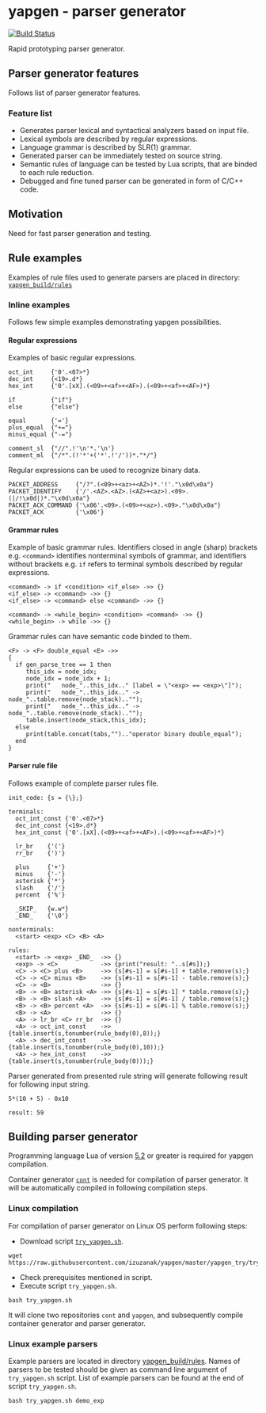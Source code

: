 # yapgen - parser generator

[![Build Status](https://travis-ci.com/izuzanak/yapgen.svg?branch=master)](https://travis-ci.com/izuzanak/yapgen)

Rapid prototyping parser generator.

## Parser generator features

Follows list of parser generator features.

### Feature list

* Generates parser lexical and syntactical analyzers based on input file.
* Lexical symbols are described by regular expressions.
* Language grammar is described by SLR(1) grammar.
* Generated parser can be immediately tested on source string.
* Semantic rules of language can be tested by Lua scripts, that are binded to
  each rule reduction.
* Debugged and fine tuned parser can be generated in form of C/C++ code.

## Motivation

Need for fast parser generation and testing.

## Rule examples

Examples of rule files used to generate parsers are placed in directory:
[`yapgen_build/rules`](https://github.com/izuzanak/yapgen/tree/master/yapgen_build/rules)

### Inline examples

Follows few simple examples demonstrating yapgen possibilities.

#### Regular expressions

Examples of basic regular expressions.

```
oct_int     {'0'.<07>*}
dec_int     {<19>.d*}
hex_int     {'0'.[xX].(<09>+<af>+<AF>).(<09>+<af>+<AF>)*}

if          {"if"}
else        {"else"}

equal       {'='}
plus_equal  {"+="}
minus_equal {"-="}

comment_sl  {"//".!'\n'*.'\n'}
comment_ml  {"/*".(!'*'+('*'.!'/'))*."*/"}
```

Regular expressions can be used to recognize binary data.

```
PACKET_ADDRESS     {"/?".(<09>+<az>+<AZ>)*.'!'."\x0d\x0a"}
PACKET_IDENTIFY    {'/'.<AZ>.<AZ>.(<AZ>+<az>).<09>.(|/!\x0d|)*."\x0d\x0a"}
PACKET_ACK_COMMAND {'\x06'.<09>.(<09>+<az>).<09>."\x0d\x0a"}
PACKET_ACK         {'\x06'}
```

#### Grammar rules

Example of basic grammar rules. Identifiers closed in angle (sharp) brackets
e.g. `<command>` identifies nonterminal symbols of grammar, and identifiers
without brackets e.g. `if` refers to terminal symbols described by regular
expressions.

```
<command> -> if <condition> <if_else> ->> {}
<if_else> -> <command> ->> {}
<if_else> -> <command> else <command> ->> {}

<command> -> <while_begin> <condition> <command> ->> {}
<while_begin> -> while ->> {}
```

Grammar rules can have semantic code binded to them.

```
<F> -> <F> double_equal <E> ->>
{
  if gen_parse_tree == 1 then
     this_idx = node_idx;
     node_idx = node_idx + 1;
     print("   node_"..this_idx.." [label = \"<exp> == <exp>\"]");
     print("   node_"..this_idx.." -> node_"..table.remove(node_stack).."");
     print("   node_"..this_idx.." -> node_"..table.remove(node_stack).."");
     table.insert(node_stack,this_idx);
  else
     print(table.concat(tabs,"").."operator binary double_equal");
  end
}
```

#### Parser rule file

Follows example of complete parser rules file.

```
init_code: {s = {\};}

terminals:
  oct_int_const {'0'.<07>*}
  dec_int_const {<19>.d*}
  hex_int_const {'0'.[xX].(<09>+<af>+<AF>).(<09>+<af>+<AF>)*}

  lr_br    {'('}
  rr_br    {')'}

  plus     {'+'}
  minus    {'-'}
  asterisk {'*'}
  slash    {'/'}
  percent  {'%'}

  _SKIP_   {w.w*}
  _END_    {'\0'}

nonterminals:
  <start> <exp> <C> <B> <A>

rules:
  <start> -> <exp> _END_  ->> {}
  <exp> -> <C>            ->> {print("result: "..s[#s]);}
  <C> -> <C> plus <B>     ->> {s[#s-1] = s[#s-1] + table.remove(s);}
  <C> -> <C> minus <B>    ->> {s[#s-1] = s[#s-1] - table.remove(s);}
  <C> -> <B>              ->> {}
  <B> -> <B> asterisk <A> ->> {s[#s-1] = s[#s-1] * table.remove(s);}
  <B> -> <B> slash <A>    ->> {s[#s-1] = s[#s-1] / table.remove(s);}
  <B> -> <B> percent <A>  ->> {s[#s-1] = s[#s-1] % table.remove(s);}
  <B> -> <A>              ->> {}
  <A> -> lr_br <C> rr_br  ->> {}
  <A> -> oct_int_const    ->> {table.insert(s,tonumber(rule_body(0),8));}
  <A> -> dec_int_const    ->> {table.insert(s,tonumber(rule_body(0),10));}
  <A> -> hex_int_const    ->> {table.insert(s,tonumber(rule_body(0)));}
```

Parser generated from presented rule string will generate following result
for following input string.

```
5*(10 + 5) - 0x10
```
```
result: 59
```

## Building parser generator

Programming language Lua of version [5.2](http://www.lua.org/ftp/) or greater
is required for yapgen compilation.

Container generator [`cont`](https://github.com/izuzanak/cont) is needed for
compilation of parser generator. It will be automatically compiled in following
compilation steps.

### Linux compilation

For compilation of parser generator on Linux OS perform following steps:

  * Download script [`try_yapgen.sh`](https://raw.githubusercontent.com/izuzanak/yapgen/master/yapgen_try/try_yapgen.sh).

```
wget https://raw.githubusercontent.com/izuzanak/yapgen/master/yapgen_try/try_yapgen.sh
```

  * Check prerequisites mentioned in script.
  * Execute script `try_yapgen.sh`.

```
bash try_yapgen.sh
```

It will clone two repositories `cont` and `yapgen`, and subsequently compile
container generator and parser generator.

### Linux example parsers

Example parsers are located in directory
[yapgen_build/rules](https://github.com/izuzanak/yapgen/tree/master/yapgen_build/rules).
Names of parsers to be tested should be given as command line argument of
`try_yapgen.sh` script.  List of example parsers can be found at the end of
script `try_yapgen.sh`.

```
bash try_yapgen.sh demo_exp
```

